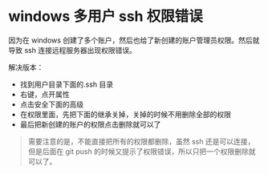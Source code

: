 # windows 多用户 ssh 权限错误

因为在 windows 创建了多个账户，然后也给了新创建的账户管理员权限。然后就导致 ssh 连接远程服务器出现权限错误。

解决版本：

- 找到用户目录下面的.ssh 目录
- 右键，点开属性
- 点击安全下面的高级
- 在权限里面，先把下面的继承关掉，关掉的时候不用删除全部的权限
- 最后把新创建的账户的权限点击删除就可以了

> 需要注意的是，不能直接把所有的权限都删除，虽然 ssh 还是可以连接，但是后面在 git push 的时候又提示了权限错误，所以只把一个权限删除就可以了。

